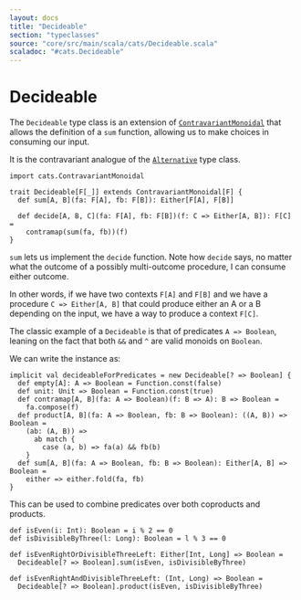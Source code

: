 ```yaml
---
layout: docs
title: "Decideable"
section: "typeclasses"
source: "core/src/main/scala/cats/Decideable.scala"
scaladoc: "#cats.Decideable"
---
```

# Decideable

The `Decideable` type class is an extension of [`ContravariantMonoidal`](contravariantmonoidal.html) that allows the
definition of a `sum` function, allowing us to make choices in consuming our input.

It is the contravariant analogue of the [`Alternative`](alternative.html) type class.

```tut:silent
import cats.ContravariantMonoidal

trait Decideable[F[_]] extends ContravariantMonoidal[F] {
  def sum[A, B](fa: F[A], fb: F[B]): Either[F[A], F[B]]

  def decide[A, B, C](fa: F[A], fb: F[B])(f: C => Either[A, B]): F[C] =
    contramap(sum(fa, fb))(f)
}
```

`sum` lets us implement the `decide` function. Note how `decide` says, no matter what the outcome of a possibly multi-outcome procedure, I can consume either outcome.

In other words, if we have two contexts `F[A]` and `F[B]` and we have a procedure `C => Either[A, B]` that could produce either an A or a B depending on the input, we have a way to produce a context `F[C]`.

The classic example of a `Decideable` is that of predicates `A => Boolean`, leaning on the fact that both `&&` and `^` are valid monoids on `Boolean`.

We can write the instance as:

```tut:silent
implicit val decideableForPredicates = new Decideable[? => Boolean] {
  def empty[A]: A => Boolean = Function.const(false)
  def unit: Unit => Boolean = Function.const(true)
  def contramap[A, B](fa: A => Boolean)(f: B => A): B => Boolean =
    fa.compose(f)
  def product[A, B](fa: A => Boolean, fb: B => Boolean): ((A, B)) => Boolean =
    (ab: (A, B)) =>
      ab match {
        case (a, b) => fa(a) && fb(b)
    }
  def sum[A, B](fa: A => Boolean, fb: B => Boolean): Either[A, B] => Boolean =
    either => either.fold(fa, fb)
}
```

This can be used to combine predicates over both coproducts and products.

```tut
def isEven(i: Int): Boolean = i % 2 == 0
def isDivisibleByThree(l: Long): Boolean = l % 3 == 0

def isEvenRightOrDivisibleThreeLeft: Either[Int, Long] => Boolean =
  Decideable[? => Boolean].sum(isEven, isDivisibleByThree)

def isEvenRightAndDivisibleThreeLeft: (Int, Long) => Boolean =
  Decideable[? => Boolean].product(isEven, isDivisibleByThree)
```
